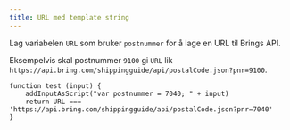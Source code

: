 ```yaml
---
title: URL med template string
---
```


Lag variabelen `URL` som bruker `postnummer` for å lage en URL til Brings API.

Eksempelvis skal postnummer `9100` gi `URL` lik `https://api.bring.com/shippingguide/api/postalCode.json?pnr=9100`.

```test
function test (input) {
    addInputAsScript("var postnummer = 7040; " + input)
    return URL === 'https://api.bring.com/shippingguide/api/postalCode.json?pnr=7040'
}
```